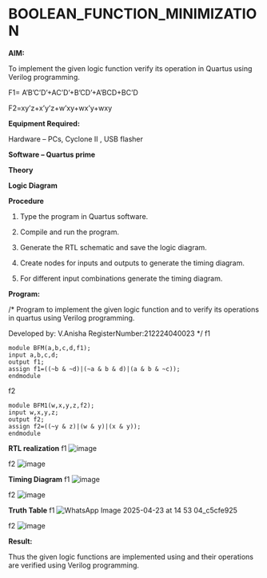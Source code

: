 # BOOLEAN_FUNCTION_MINIMIZATION

**AIM:**

To implement the given logic function verify its operation in Quartus using Verilog programming.

F1= A’B’C’D’+AC’D’+B’CD’+A’BCD+BC’D 

F2=xy’z+x’y’z+w’xy+wx’y+wxy

**Equipment Required:**

Hardware – PCs, Cyclone II , USB flasher

**Software – Quartus prime**

**Theory**

**Logic Diagram**

**Procedure**

1.	Type the program in Quartus software.

2.	Compile and run the program.

3.	Generate the RTL schematic and save the logic diagram.

4.	Create nodes for inputs and outputs to generate the timing diagram.

5.	For different input combinations generate the timing diagram.


**Program:**

/* Program to implement the given logic function and to verify its operations in quartus using Verilog programming. 

Developed by: V.Anisha
RegisterNumber:212224040023  */
f1
```
module BFM(a,b,c,d,f1);
input a,b,c,d;
output f1;
assign f1=((~b & ~d)|(~a & b & d)|(a & b & ~c));
endmodule

```
f2
```
module BFM1(w,x,y,z,f2);
input w,x,y,z;
output f2;
assign f2=((~y & z)|(w & y)|(x & y));
endmodule

```

**RTL realization**
f1
![image](https://github.com/user-attachments/assets/6185465b-5a56-4afa-8e65-9673b7a900d8)

f2
![image](https://github.com/user-attachments/assets/a5d5cc53-9717-431c-a485-835f5c8d8676)


**Timing Diagram**
f1
![image](https://github.com/user-attachments/assets/28d6ceec-f7c4-4673-88f8-204bc6642370)

f2
![image](https://github.com/user-attachments/assets/e1c82c7a-5732-4ce0-a473-3c5e71b0847d)

**Truth Table**
f1
![WhatsApp Image 2025-04-23 at 14 53 04_c5cfe925](https://github.com/user-attachments/assets/4a707cc2-5202-4fa9-8db0-f567cdf2118d)

f2
![image](https://github.com/user-attachments/assets/6e9f86d6-7ec9-4f4f-85ad-3b9c6e46f130)


**Result:**

Thus the given logic functions are implemented using and their operations are verified using Verilog programming.

